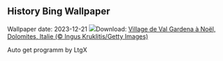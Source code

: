 ## History Bing Wallpaper
Wallpaper date: 2023-12-21
![](https://www.bing.com/th?id=OHR.ValGardenaItaly_FR-CA7284265167_UHD.jpg&w=1000)Download: [Village de Val Gardena à Noël, Dolomites, Italie (© Ingus Kruklitis/Getty Images)](https://www.bing.com/th?id=OHR.ValGardenaItaly_FR-CA7284265167_UHD.jpg)

Auto get programm by LtgX
